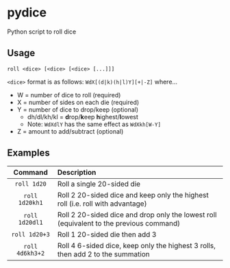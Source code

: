 # pydice
Python script to roll dice

## Usage
`roll <dice> [<dice> [<dice> [...]]]`
  
`<dice>` format is as follows:
  `WdX[(d|k)(h|l)Y][+|-Z]` where...
  * W = number of dice to roll (required)
  * X = number of sides on each die (required)
  * Y = number of dice to drop/keep (optional)
    * dh/dl/kh/kl = **d**rop/**k**eep **h**ighest/**l**owest
    * Note: `WdXdlY` has the same effect as `WdXkh[W-Y]`
  * Z = amount to add/subtract (optional)

## Examples
| Command | Description |
|:-------:|:------------|
| `roll 1d20` | Roll a single 20-sided die |
| `roll 1d20kh1` | Roll 2 20-sided dice and keep only the highest roll (i.e. roll with advantage) |
| `roll 1d20dl1` | Roll 2 20-sided dice and drop only the lowest roll (equivalent to the previous command) |
| `roll 1d20+3` | Roll 1 20-sided die then add 3 |
| `roll 4d6kh3+2` | Roll 4 6-sided dice, keep only the highest 3 rolls, then add 2 to the summation |
